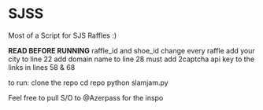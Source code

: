 # SJSS

Most of a Script for SJS Raffles :)

**READ BEFORE RUNNING**
raffle_id and shoe_id change every raffle
add your city to line 22
add domain name to line 28
must add 2captcha api key to the links in lines 58 & 68

to run:
clone the repo
cd repo
python slamjam.py

Feel free to pull
S/O to @Azerpass for the inspo 
